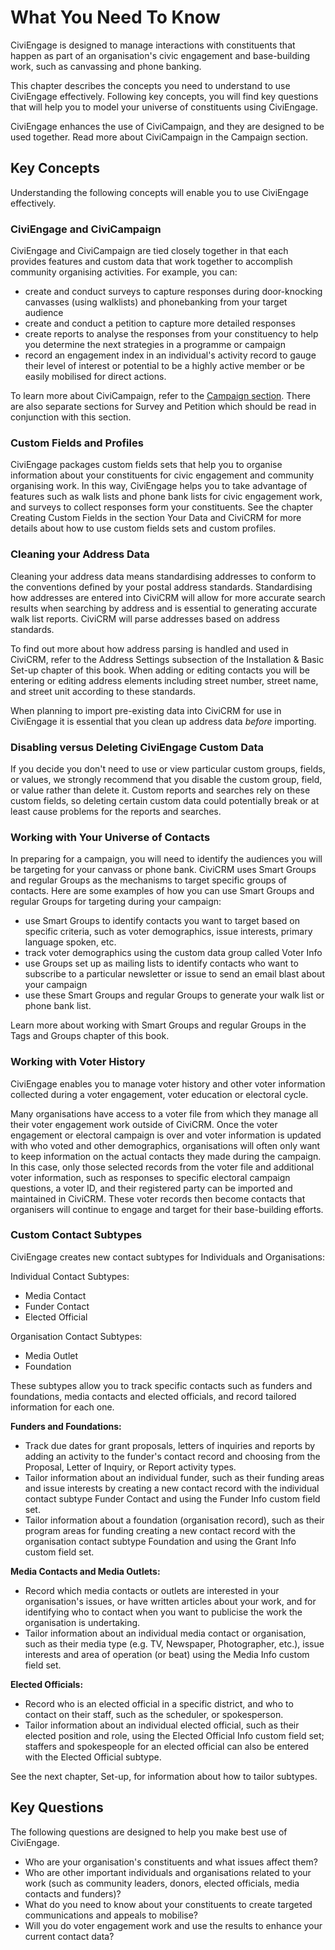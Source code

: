 # What You Need To Know

CiviEngage is designed to manage interactions with constituents that
happen as part of an organisation's civic engagement and base-building
work, such as canvassing and phone banking.

This chapter describes the concepts you need to understand to use
CiviEngage effectively. Following key concepts, you will find key
questions that will help you to model your universe of constituents
using CiviEngage. 

CiviEngage enhances the use of CiviCampaign, and they are designed to be
used together. Read more about CiviCampaign in the Campaign section. 

## Key Concepts

Understanding the following concepts will enable you to use CiviEngage
effectively.

### CiviEngage and CiviCampaign

CiviEngage and CiviCampaign are tied closely together in that each
provides features and custom data that work together to accomplish
community organising activities. For example, you can:

-   create and conduct surveys to capture responses during door-knocking
    canvasses (using walklists) and phonebanking from your target
    audience
-   create and conduct a petition to capture more detailed responses
-   create reports to analyse the responses from your constituency to
    help you determine the next strategies in a programme or campaign
-   record an engagement index in an individual's activity record to
    gauge their level of interest or potential to be a highly active
    member or be easily mobilised for direct actions.

To learn more about CiviCampaign, refer to the [Campaign section](/campaign/what-is-civicampaign.md). There
are also separate sections for Survey and Petition which should be read
in conjunction with this section.

### Custom Fields and Profiles

CiviEngage packages custom fields sets that help you to organise
information about your constituents for civic engagement and community
organising work. In this way, CiviEngage helps you to take advantage of
features such as walk lists and phone bank lists for civic engagement
work, and surveys to collect responses form your constituents. See the
chapter Creating Custom Fields in the section Your Data and CiviCRM for
more details about how to use custom fields sets and custom profiles.

### Cleaning your Address Data

Cleaning your address data means standardising addresses to conform to
the conventions defined by your postal address standards. Standardising
how addresses are entered into CiviCRM will allow for more accurate
search results when searching by address and is essential to generating
accurate walk list reports. CiviCRM will parse addresses based on
address standards.

To find out more about how address parsing is handled and used in
CiviCRM, refer to the Address Settings subsection of the Installation &
Basic Set-up chapter of this book. When adding or editing contacts you
will be entering or editing address elements including street number,
street name, and street unit according to these standards.

When planning to import pre-existing data into CiviCRM for use in
CiviEngage it is essential that you clean up address data *before*
importing.

### Disabling versus Deleting CiviEngage Custom Data

If you decide you don't need to use or view particular custom groups,
fields, or values, we strongly recommend that you disable the custom
group, field, or value rather than delete it. Custom reports and
searches rely on these custom fields, so deleting certain custom data
could potentially break or at least cause problems for the reports and
searches.

### Working with Your Universe of Contacts

In preparing for a campaign, you will need to identify the audiences you
will be targeting for your canvass or phone bank. CiviCRM uses Smart
Groups and regular Groups as the mechanisms to target specific groups of
contacts. Here are some examples of how you can use Smart Groups and
regular Groups for targeting during your campaign:

-   use Smart Groups to identify contacts you want to target based on
    specific criteria, such as voter demographics, issue interests,
    primary language spoken, etc.
-   track voter demographics using the custom data group called Voter
    Info
-   use Groups set up as mailing lists to identify contacts who want to
    subscribe to a particular newsletter or issue to send an email blast
    about your campaign
-   use these Smart Groups and regular Groups to generate your walk list
    or phone bank list.

Learn more about working with Smart Groups and regular Groups in the
Tags and Groups chapter of this book.

### Working with Voter History

CiviEngage enables you to manage voter history and other voter
information collected during a voter engagement, voter education or
electoral cycle.

Many organisations have access to a voter file from which they manage
all their voter engagement work outside of CiviCRM. Once the voter
engagement or electoral campaign is over and voter information is
updated with who voted and other demographics, organisations will often
only want to keep information on the actual contacts they made during
the campaign. In this case, only those selected records from the voter
file and additional voter information, such as responses to specific
electoral campaign questions, a voter ID, and their registered party can
be imported and maintained in CiviCRM. These voter records then become
contacts that organisers will continue to engage and target for their
base-building efforts.

### Custom Contact Subtypes

CiviEngage creates new contact subtypes for Individuals and
Organisations:

Individual Contact Subtypes:

-   Media Contact
-   Funder Contact
-   Elected Official

Organisation Contact Subtypes:

-   Media Outlet
-   Foundation 

These subtypes allow you to track specific contacts such as funders and foundations, media contacts and elected officials, and record tailored information for each one.

**Funders and Foundations:** 

-   Track due dates for grant proposals, letters of inquiries and
    reports by adding an activity to the funder's contact record and
    choosing from the Proposal, Letter of Inquiry, or Report activity
    types.
-   Tailor information about an individual funder, such as their funding
    areas and issue interests by creating a new contact record with the
    individual contact subtype Funder Contact and using the Funder Info
    custom field set.
-   Tailor information about a foundation (organisation record), such as
    their program areas for funding creating a new contact record with
    the organisation contact subtype Foundation and using the Grant Info
    custom field set.

**Media Contacts and Media Outlets:**

-   Record which media contacts or outlets are interested in your
    organisation's issues, or have written articles about your work, and
    for identifying who to contact when you want to publicise the work
    the organisation is undertaking.
-   Tailor information about an individual media contact or
    organisation, such as their media type (e.g. TV, Newspaper,
    Photographer, etc.), issue interests and area of operation (or beat)
    using the Media Info custom field set.

**Elected Officials:**

-   Record who is an elected official in a specific district, and who to
    contact on their staff, such as the scheduler, or spokesperson.
-   Tailor information about an individual elected official, such as
    their elected position and role, using the Elected Official Info
    custom field set; staffers and spokespeople for an elected official
    can also be entered with the Elected Official subtype.

See the next chapter, Set-up, for information about how to tailor
subtypes.

## Key Questions

The following questions are designed to help you make best use of
CiviEngage.

-   Who are your organisation's constituents and what issues affect
    them?
-   Who are other important individuals and organisations related to
    your work (such as community leaders, donors, elected
    officials, media contacts and funders)? 
-   What do you need to know about your constituents to create targeted
    communications and appeals to mobilise? 
-   Will you do voter engagement work and use the results to enhance
    your current contact data?

